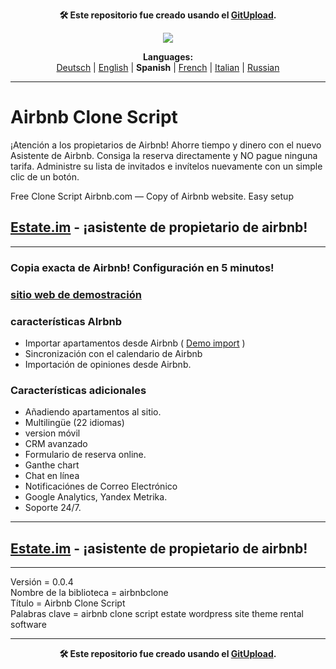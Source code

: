 <p align="center"><b>🛠️ Este repositorio fue creado usando el <a href="https://gitupload.com">GitUpload</a>.</b></p>
<p align="center"><a href="https://estate.im"><img src="https://github.com/markolofsen/airbnbclone//blob/master/.banners/banner_es.jpg?raw=1" /></a></p>
<p align="center"><b>Languages:</b><br /><a href="https://github.com/markolofsen/airbnbclone/blob/master/README_de.md">Deutsch</a> | <a href="https://github.com/markolofsen/airbnbclone/blob/master/README.md">English</a> | <b>Spanish</b> | <a href="https://github.com/markolofsen/airbnbclone/blob/master/README_fr.md">French</a> | <a href="https://github.com/markolofsen/airbnbclone/blob/master/README_it.md">Italian</a> | <a href="https://github.com/markolofsen/airbnbclone/blob/master/README_ru.md">Russian</a></p>

---

# Airbnb Clone Script
¡Atención a los propietarios de Airbnb! Ahorre tiempo y dinero con el nuevo Asistente de Airbnb. Consiga la reserva directamente y NO pague ninguna tarifa. Administre su lista de invitados e invítelos nuevamente con un simple clic de un botón.

Free Clone Script Airbnb.com — Copy of Airbnb website. Easy setup

## <a href="https://estate.im/">Estate.im</a> - ¡asistente de propietario de airbnb!

<hr />

### Copia exacta de Airbnb! Configuración en 5 minutos!
### <a href="https://demo.estate.im">sitio web de demostración</a>

### características AIrbnb
* Importar apartamentos desde Airbnb ( <a href="https://estate.im/">Demo import</a> )
* Sincronización con el calendario de Airbnb
* Importación de opiniones desde Airbnb.


### Características adicionales
* Añadiendo apartamentos al sitio.
* Multilingüe (22 idiomas)
* version móvil
* CRM avanzado
* Formulario de reserva online.
* Ganthe chart
* Chat en línea
* Notificaciónes de Correo Electrónico
* Google Analytics, Yandex Metrika.
* Soporte 24/7.

<hr />

## <a href="https://estate.im/">Estate.im</a> - ¡asistente de propietario de airbnb!

<hr />

Versión = 0.0.4 <br />
Nombre de la biblioteca = airbnbclone <br />
Título = Airbnb Clone Script <br />
Palabras clave = airbnb clone script estate wordpress site theme rental software <br />


---

<p align="center"><b>🛠️ Este repositorio fue creado usando el <a href="https://gitupload.com">GitUpload</a>.</b></p>